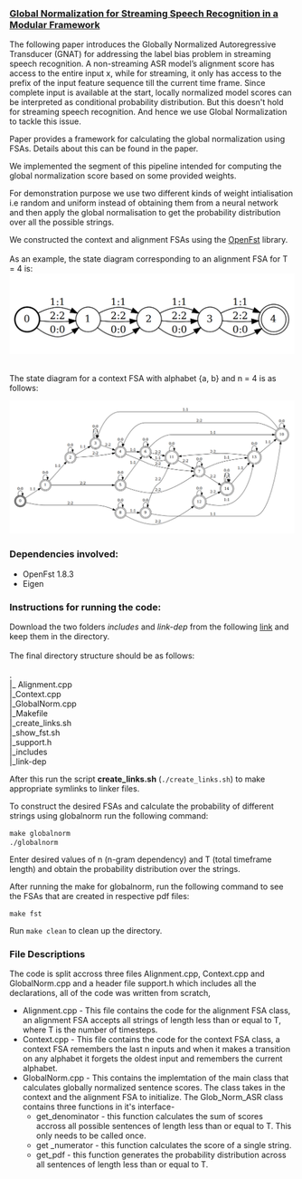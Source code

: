 ### [Global Normalization for Streaming Speech Recognition in a Modular Framework](https://arxiv.org/pdf/2205.13674)

The following paper introduces the Globally Normalized Autoregressive Transducer (GNAT) for addressing the label bias problem in streaming speech recognition. A non-streaming ASR model’s alignment score has access to the entire input x, while for streaming, it only has access to the prefix of the input feature sequence till the current time frame. Since complete input is available at the start,  locally normalized  model scores can be interpreted as conditional probability distribution. But this doesn't hold for streaming speech recognition. And hence we use Global Normalization to tackle this issue.

Paper provides a framework for calculating the global normalization using FSAs. Details about this can be found in the paper.

We implemented the segment of this pipeline intended for computing the global normalization score based on some provided weights. 

For demonstration purpose we use two different kinds of weight intialisation i.e random and uniform instead of obtaining them from a neural network and then apply the global normalisation to get the probability distribution over all the possible strings. 

We constructed the context and alignment FSAs using the [OpenFst](https://www.openfst.org/twiki/bin/view/FST/WebHome) library.
<br><br> 
As an example, the state diagram corresponding to an alignment FSA for T = 4 is:
![Alt text](alignment.png)

<br>
The state diagram for a context FSA with alphabet {a, b} and n = 4 is as follows:

![Alt text](context.png)


### Dependencies involved:
* OpenFst 1.8.3
* Eigen 

### Instructions for running the code:
Download the two folders *includes* and *link-dep* from the following [link](https://drive.google.com/drive/folders/1qa_rMOMRlXKRw8JsL9Z5iS8fEGTC-IP_?usp=sharing) and keep them in the directory. <br><br>
The final directory structure should be as follows: <br><br>
. <br>
|_ Alignment.cpp <br>
|_Context.cpp <br>
|_GlobalNorm.cpp <br>
|_Makefile <br>
|_create_links.sh <br>
|_show_fst.sh <br>
|_support.h <br>
|_includes <br>
|_link-dep<br>

After this run the script **create_links.sh**  (``` ./create_links.sh ```) to make appropriate symlinks to linker files.

To construct the desired FSAs and calculate the probability of different strings using globalnorm run the following command:
```
make globalnorm
./globalnorm

```
Enter desired values of n (n-gram dependency) and T (total timeframe length) and obtain the probability distribution over the strings. 

After running the make for globalnorm, run the following command to see the FSAs that are created in respective pdf files:
```
make fst
```

Run ``` make clean ``` to clean up the directory. 

### File Descriptions
The code is split accross three files Alignment.cpp, Context.cpp and GlobalNorm.cpp and a header file support.h which includes all the declarations, all of the code was written from scratch,
* Alignment.cpp - This file contains the code for the alignment FSA class, an alignment FSA accepts all strings of length less than or equal to T, where T is the number of timesteps.
* Context.cpp - This file contains the code for the context FSA class, a context FSA remembers the last n inputs and when it makes a transition on any alphabet it forgets the oldest input and remembers the current alphabet.
* GlobalNorm.cpp - This contains the implemtation of the main class that calculates globally normalized sentence scores. The class takes in the context and the alignment FSA to initialize. The Glob_Norm_ASR class contains three functions in it's interface-
  * get_denominator - this function calculates the sum of scores accross all possible sentences of length less than or equal to T. This only needs to be called once.
  * get _numerator - this function calculates the score of a single string.
  * get_pdf - this function generates the probability distribution across all sentences of length less than or equal to T.
